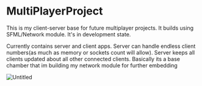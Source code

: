 # MultiPlayerProject

 This is my client-server base for future multiplayer projects. It builds using SFML/Network module. It's in development state.

Currently contains server and client apps. Server can handle endless client numbers(as much as memory or sockets count will allow). 
Server keeps all clients updated about all other connected clients. Basically its a base chamber that im building my network module for further embedding


![Untitled](https://user-images.githubusercontent.com/47914319/111639769-38da2800-8804-11eb-98a1-a59d8fed05e9.png)
